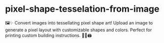 # pixel-shape-tesselation-from-image
🖼️✨ Convert images into tessellating pixel shape art! Upload an image to generate a pixel layout with customizable shapes and colors. Perfect for printing custom building instructions. 🎨🔲🖨️
